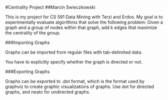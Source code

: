 #Centrality Project
##Marcin Swieczkowski

This is my project for CS 591 Data Mining with Terzi and Erdos. My goal is to experimentally evaluate algorithms that solve the following problem: Given a graph and a group of nodes within that graph, add k edges that maximize the centrality of the group.

###Importing Graphs

Graphs can be imported from regular files with tab-delimited data.

You have to explicitly specify whether the graph is directed or not.

###Exporting Graphs

Graphs can be exported to .dot format, which is the format used by graphviz to create graphic visualizations of graphs. Use dot for directed graphs, and neato for undirected graphs.